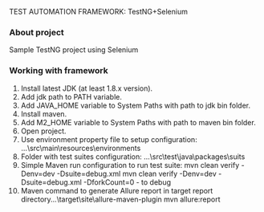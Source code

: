 TEST AUTOMATION FRAMEWORK: TestNG+Selenium

### About project
Sample TestNG project using Selenium

### Working with framework
1. Install latest JDK (at least 1.8.x version).
2. Add jdk path to PATH variable.
3. Add JAVA_HOME variable to System Paths with path to jdk bin folder.
4. Install maven.
5. Add M2_HOME variable to System Paths with path to maven bin folder.
6. Open project.
7. Use environment property file to setup configuration:
...\src\main\resources\environments
8. Folder with test suites configuration:
...\src\test\java\packages\suits 
9. Simple Maven run configuration to run test suite:
mvn clean verify -Denv=dev -Dsuite=debug.xml 
mvn clean verify -Denv=dev -Dsuite=debug.xml -DforkCount=0 - to debug
10. Maven command to generate Allure report in target report directory...\target\site\allure-maven-plugin
mvn allure:report
